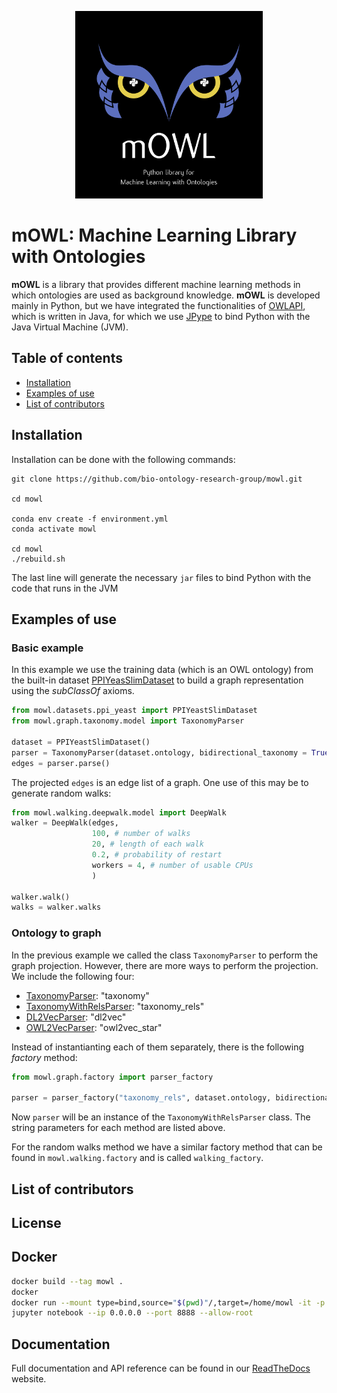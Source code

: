 <p align="center">
  <img src="docs/source/mowl_black_background_colors_2048x2048px.png" width="300"/>
</p>
  
# mOWL: Machine Learning Library with Ontologies

**mOWL** is a library that provides different machine learning methods in which ontologies are used as background knowledge. **mOWL** is developed 
mainly in Python, but we have integrated the functionalities of [OWLAPI](https://github.com/owlcs/owlapi), which is written in Java, for which we use [JPype](https://jpype.readthedocs.io/en/latest/) to bind Python with the Java Virtual Machine (JVM).


## Table of contents
  - [Installation](#installation)
  - [Examples of use](#examples-of-use)
  - [List of contributors](#list-of-contributors)


## Installation

Installation can be done with the following commands:

```
git clone https://github.com/bio-ontology-research-group/mowl.git

cd mowl

conda env create -f environment.yml
conda activate mowl

cd mowl
./rebuild.sh
```

The last line will generate the necessary `jar` files to bind Python with the code that runs in the JVM

## Examples of use

### Basic example

In this example we use the training data (which is an OWL ontology) from the built-in dataset [PPIYeasSlimDataset](https://mowl.readthedocs.io/en/latest/api/datasets/index.html#mowl.datasets.ppi_yeast.PPIYeastSlimDataset) to build a graph representation using the _subClassOf_ axioms.

```python
from mowl.datasets.ppi_yeast import PPIYeastSlimDataset
from mowl.graph.taxonomy.model import TaxonomyParser

dataset = PPIYeastSlimDataset()
parser = TaxonomyParser(dataset.ontology, bidirectional_taxonomy = True)
edges = parser.parse()
```
The projected `edges` is an edge list of a graph. One use of this may be to generate random walks:

```python
from mowl.walking.deepwalk.model import DeepWalk
walker = DeepWalk(edges,
	              100, # number of walks
				  20, # length of each walk
				  0.2, # probability of restart
				  workers = 4, # number of usable CPUs
				  )

walker.walk()
walks = walker.walks
```

### Ontology to graph

In the previous example we called the class `TaxonomyParser` to perform the graph projection. However, there are more ways to perform the projection. We include the following four:

* [TaxonomyParser](https://mowl.readthedocs.io/en/latest/api/graph/index.html#subclass-hierarchy): "taxonomy"
* [TaxonomyWithRelsParser](https://mowl.readthedocs.io/en/latest/api/graph/index.html#subclass-hierarchy-with-relations): "taxonomy_rels"
* [DL2VecParser](https://mowl.readthedocs.io/en/latest/api/graph/index.html#dl2vec-graph): "dl2vec"
* [OWL2VecParser](https://mowl.readthedocs.io/en/latest/api/graph/index.html#dl2vec-graph): "owl2vec_star"

Instead of instantianting each of them separately, there is the following _factory_ method:
```python
from mowl.graph.factory import parser_factory

parser = parser_factory("taxonomy_rels", dataset.ontology, bidirectional_taxonomy = True)
```
Now `parser` will be an instance of the `TaxonomyWithRelsParser` class. The string parameters for each method are listed above.

For the random walks method we have a similar factory method that can be found in `mowl.walking.factory` and is called `walking_factory`.


## List of contributors

## License

## Docker

```bash
docker build --tag mowl .
docker
docker run --mount type=bind,source="$(pwd)"/,target=/home/mowl -it -p 8888:8888 --name mowl mowlconda
jupyter notebook --ip 0.0.0.0 --port 8888 --allow-root
```

## Documentation

Full documentation and API reference can be found in our [ReadTheDocs](https://mowl.readthedocs.io/en/latest/index.html) website.
